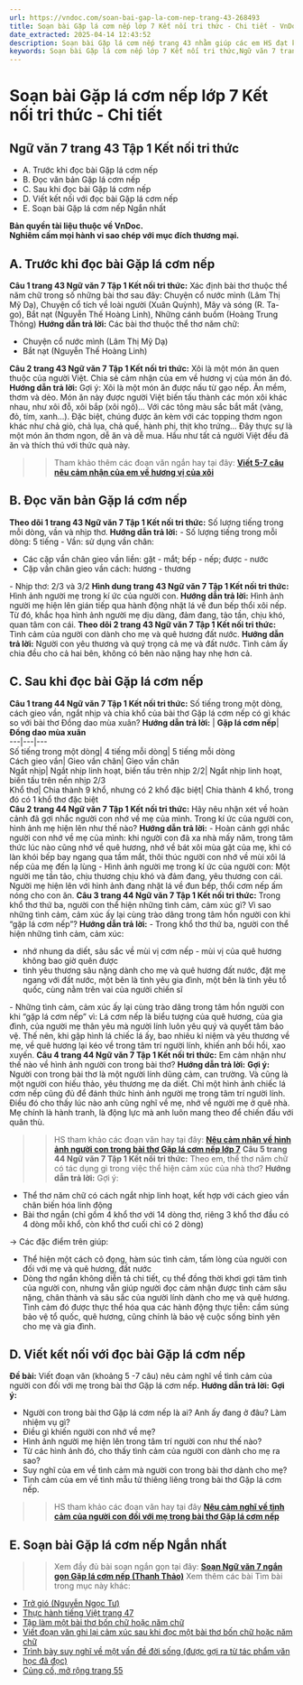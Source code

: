 ```yaml
---
url: https://vndoc.com/soan-bai-gap-la-com-nep-trang-43-268493
title: Soạn bài Gặp lá cơm nếp lớp 7 Kết nối tri thức - Chi tiết - VnDoc.com
date_extracted: 2025-04-14 12:43:52
description: Soạn bài Gặp lá cơm nếp trang 43 nhằm giúp các em HS đạt kết quả tốt trong quá trình làm bài tập và học tập môn Ngữ văn lớp 7 sách Kết nối tri thức.
keywords: Soạn bài Gặp lá cơm nếp lớp 7 Kết nối tri thức,Ngữ văn 7 trang 43 Tập 1 Kết nối tri thức,Soạn văn 7 trang 43 Tập 1 Kết nối tri thức,Soạn bài Gặp lá cơm nếp trang 43,Soạn bài Gặp lá cơm nếp chi tiết,Gặp lá cơm nếp,Soạn bài Gặp lá cơm nếp,Gặp lá cơm nếp Thanh Thảo,Soạn bài Gặp lá cơm nếp Thanh Thảo,Gặp lá cơm nếp trang 43,Soạn Gặp lá cơm nếp,Soạn văn 7 Gặp lá cơm nếp
---
```


# Soạn bài Gặp lá cơm nếp lớp 7 Kết nối tri thức - Chi tiết
## **Ngữ văn 7 trang 43 Tập 1 Kết nối tri thức**
  * A. Trước khi đọc bài Gặp lá cơm nếp
  * B. Đọc văn bản Gặp lá cơm nếp 
  * C. Sau khi đọc bài Gặp lá cơm nếp
  * D. Viết kết nối với đọc bài Gặp lá cơm nếp
  * E. Soạn bài Gặp lá cơm nếp Ngắn nhất

**Bản quyền tài liệu thuộc về VnDoc.  
Nghiêm cấm mọi hành vi sao chép với mục đích thương mại.**
## **A. Trước khi đọc bài Gặp lá cơm nếp**
**Câu 1 trang 43 Ngữ văn 7 Tập 1 Kết nối tri thức:** Xác định bài thơ thuộc thể năm chữ trong số những bài thơ sau đây: Chuyện cổ nước mình \(Lâm Thị Mỹ Dạ\), Chuyện cổ tích về loài người \(Xuân Quỳnh\), Mây và sóng \(R. Ta-go\), Bắt nạt \(Nguyễn Thế Hoàng Linh\), Những cánh buồm \(Hoàng Trung Thông\)
**Hướng dẫn trả lời:**
Các bài thơ thuộc thể thơ năm chữ:
  * Chuyện cổ nước mình \(Lâm Thị Mỹ Dạ\)
  * Bắt nạt \(Nguyễn Thế Hoàng Linh\)

**Câu 2 trang 43 Ngữ văn 7 Tập 1 Kết nối tri thức:** Xôi là một món ăn quen thuộc của người Việt. Chia sẻ cảm nhận của em về hương vị của món ăn đó.
**Hướng dẫn trả lời:**
Gợi ý:
Xôi là một món ăn được nấu từ gạo nếp. Ăn mềm, thơm và dẻo. Món ăn này được người Việt biến tấu thành các món xôi khác nhau, như xôi đỗ, xôi bắp \(xôi ngô\)... Với các tông màu sắc bắt mắt \(vàng, đỏ, tím, xanh...\). Đặc biệt, chúng được ăn kèm với các topping thơm ngon khác như chả giò, chả lụa, chả quế, hành phi, thịt kho trứng... Đây thực sự là một món ăn thơm ngon, dễ ăn và dễ mua. Hầu như tất cả người Việt đều đã ăn và thích thú với thức quà này.
>> Tham khảo thêm các đoạn văn ngắn hay tại đây: **[Viết 5-7 câu nêu cảm nhận của em về hương vị của xôi](<https://vndoc.com/chia-se-cam-nhan-cua-em-ve-huong-vi-cua-xoi-274065>)**
## **B. Đọc văn bản Gặp lá cơm nếp**
**Theo dõi 1 trang 43 Ngữ văn 7 Tập 1 Kết nối tri thức:** Số lượng tiếng trong mỗi dòng, vần và nhịp thơ.
**Hướng dẫn trả lời:**
\- Số lượng tiếng trong mỗi dòng: 5 tiếng
\- Vần: sử dụng vần chân:
  * Các cặp vần chân gieo vần liền: gặt - mắt; bếp - nếp; được - nước
  * Cặp vần chân gieo vần cách: hương - thương

\- Nhịp thơ: 2/3 và 3/2
**Hình dung trang 43 Ngữ văn 7 Tập 1 Kết nối tri thức:** Hình ảnh người mẹ trong kí ức của người con.
**Hướng dẫn trả lời:**
Hình ảnh người mẹ hiện lên gián tiếp qua hành động nhặt lá về đun bếp thổi xôi nếp. Từ đó, khắc họa hình ảnh người mẹ dịu dàng, đảm đang, tảo tần, chịu khó, quan tâm con cái.
**Theo dõi 2 trang 43 Ngữ văn 7 Tập 1 Kết nối tri thức:** Tình cảm của người con dành cho mẹ và quê hương đất nước.
**Hướng dẫn trả lời:**
Người con yêu thương và quý trọng cả mẹ và đất nước. Tình cảm ấy chia đều cho cả hai bên, không có bên nào nặng hay nhẹ hơn cả.
## **C. Sau khi đọc bài Gặp lá cơm nếp**
**Câu 1 trang 44 Ngữ văn 7 Tập 1 Kết nối tri thức:** Số tiếng trong một dòng, cách gieo vần, ngắt nhịp và chia khổ của bài thơ Gặp lá cơm nếp có gì khác so với bài thơ Đồng dao mùa xuân?
**Hướng dẫn trả lời:**
| **Gặp lá cơm nếp**| **Đồng dao mùa xuân**  
---|---|---  
Số tiếng trong một dòng| 4 tiếng mỗi dòng| 5 tiếng mỗi dòng  
Cách gieo vần| Gieo vần chân| Gieo vần chân  
Ngắt nhịp| Ngắt nhịp linh hoạt, biến tấu trên nhịp 2/2| Ngắt nhịp linh hoạt, biến tấu trên nền nhịp 2/3  
Khổ thơ| Chia thành 9 khổ, nhưng có 2 khổ đặc biệt| Chia thành 4 khổ, trong đó có 1 khổ thơ đặc biệt  
**Câu 2 trang 44 Ngữ văn 7 Tập 1 Kết nối tri thức:** Hãy nêu nhận xét về hoàn cảnh đã gợi nhắc người con nhớ về mẹ của mình. Trong kí ức của người con, hình ảnh mẹ hiện lên như thế nào?
**Hướng dẫn trả lời:**
\- Hoàn cảnh gợi nhắc người con nhớ về mẹ của mình: khi người con đã xa nhà mấy năm, trong tâm thức lúc nào cũng nhớ về quê hương, nhớ về bát xôi mùa gặt của mẹ, khi có làn khói bếp bay ngang qua tầm mắt, thôi thúc người con nhớ về mùi xôi lá nếp của mẹ đến lạ lùng
\- Hình ảnh người mẹ trong kí ức của người con: Một người mẹ tần tảo, chịu thương chịu khó và đảm đang, yêu thương con cái. Người mẹ hiện lên với hình ảnh đang nhặt lá về đun bếp, thổi cơm nếp ấm nóng cho con ăn.
**Câu 3 trang 44 Ngữ văn 7 Tập 1 Kết nối tri thức:** Trong khổ thơ thứ ba, người con thể hiện những tình cảm, cảm xúc gì? Vì sao những tình cảm, cảm xúc ấy lại cùng trào dâng trong tâm hồn người con khi “gặp lá cơm nếp”?
**Hướng dẫn trả lời:**
\- Trong khổ thơ thứ ba, người con thể hiện những tình cảm, cảm xúc:
  * nhớ nhung da diết, sâu sắc về mùi vị cơm nếp - mùi vị của quê hương không bao giờ quên được
  * tình yêu thương sâu nặng dành cho mẹ và quê hương đất nước, đặt mẹ ngang với đất nước, một bên là tình yêu gia đình, một bên là tình yêu tổ quốc, cùng nằm trên vai của người chiến sĩ

\- Những tình cảm, cảm xúc ấy lại cùng trào dâng trong tâm hồn người con khi “gặp lá cơm nếp” vì: Lá cơm nếp là biểu tượng của quê hương, của gia đình, của người mẹ thân yêu mà người lính luôn yêu quý và quyết tâm bảo vệ. Thế nên, khi gặp hình lá chiếc lá ấy, bao nhiêu kỉ niệm và yêu thương về mẹ, về quê hương lại kéo về trong tâm trí người lính, khiến anh bồi hồi, xao xuyến.
**Câu 4 trang 44 Ngữ văn 7 Tập 1 Kết nối tri thức:** Em cảm nhận như thế nào về hình ảnh người con trong bài thơ?
**Hướng dẫn trả lời:**
**Gợi ý:**
Người con trong bài thơ là một người lính dũng cảm, can trường. Và cũng là một người con hiếu thảo, yêu thương mẹ da diết. Chỉ một hình ảnh chiếc lá cơm nếp cũng đủ để đánh thức hình ảnh người mẹ trong tâm trí người lính. Điều đó cho thấy lúc nào anh cũng nghĩ về mẹ, nhớ về người mẹ ở quê nhà. Mẹ chính là hành tranh, là động lực mà anh luôn mang theo để chiến đấu với quân thù.
>> HS tham khảo các đoạn văn hay tại đây: **[Nêu cảm nhận về hình ảnh người con trong bài thơ Gặp lá cơm nếp lớp 7](<https://vndoc.com/em-cam-nhan-nhu-the-nao-ve-hinh-anh-nguoi-con-trong-bai-tho-gap-la-com-nep-277154>)**
**Câu 5 trang 44 Ngữ văn 7 Tập 1 Kết nối tri thức:** Theo em, thể thơ năm chữ có tác dụng gì trong việc thể hiện cảm xúc của nhà thơ?
**Hướng dẫn trả lời:**
Gợi ý:
  * Thể thơ năm chữ có cách ngắt nhịp linh hoạt, kết hợp với cách gieo vần chân biến hóa linh động
  * Bài thơ ngắn \(chỉ gồm 4 khổ thơ với 14 dòng thơ, riêng 3 khổ thơ đầu có 4 dòng mỗi khổ, còn khổ thơ cuối chỉ có 2 dòng\)

→ Các đặc điểm trên giúp:
  * Thể hiện một cách cô đọng, hàm súc tình cảm, tấm lòng của người con đối với mẹ và quê hương, đất nước
  * Dòng thơ ngắn không diễn tả chi tiết, cụ thể đồng thời khơi gợi tâm tình của người con, nhưng vẫn giúp người đọc cảm nhận được tình cảm sâu nặng, chân thành và sâu sắc của người lính dành cho mẹ và quê hương. Tình cảm đó được thực thể hóa qua các hành động thực tiễn: cầm súng bảo vệ tổ quốc, quê hương, cũng chính là bảo vệ cuộc sống bình yên cho mẹ và gia đình.

## **D. Viết kết nối với đọc bài Gặp lá cơm nếp**
**Đề bài:** Viết đoạn văn \(khoảng 5 -7 câu\) nêu cảm nghĩ về tình cảm của người con đối với mẹ trong bài thơ Gặp lá cơm nếp.
**Hướng dẫn trả lời:**
**Gợi ý:**
  * Người con trong bài thơ Gặp lá cơm nếp là ai? Anh ấy đang ở đâu? Làm nhiệm vụ gì?
  * Điều gì khiến người con nhớ về mẹ?
  * Hình ảnh người mẹ hiện lên trong tâm trí người con như thế nào?
  * Từ các hình ảnh đó, cho thấy tình cảm của người con dành cho mẹ ra sao?
  * Suy nghĩ của em về tình cảm mà người con trong bài thơ dành cho mẹ?
  * Tình cảm của em về tình mẫu tử thiêng liêng trong bài thơ Gặp lá cơm nếp.

>> HS tham khảo các đoạn văn hay tại đây **[Nêu cảm nghĩ về tình cảm của người con đối với mẹ trong bài thơ Gặp lá cơm nếp](<https://vndoc.com/neu-cam-nghi-ve-tinh-cam-cua-nguoi-con-doi-voi-me-trong-bai-tho-gap-la-com-nep-274066>)**
## **E. Soạn bài Gặp lá cơm nếp Ngắn nhất**
>> Xem đầy đủ bài soạn ngắn gọn tại đây: **[Soạn Ngữ văn 7 ngắn gọn Gặp lá cơm nếp \(Thanh Thảo\)](<https://vndoc.com/soan-bai-gap-la-com-nep-ngan-gon-268498>)**
Xem thêm các bài Tìm bài trong mục này khác:
  * [Trở gió \(Nguyễn Ngọc Tư\)](</soan-bai-tro-gio-trang-44-268508>)
  * [Thực hành tiếng Việt trang 47](</soan-bai-thuc-hanh-tieng-viet-trang-47-268539>)
  * [Tập làm một bài thơ bốn chữ hoặc năm chữ](</soan-bai-tap-lam-mot-bai-tho-bon-chu-hoac-nam-chu-trang-48-268544>)
  * [Viết đoạn văn ghi lại cảm xúc sau khi đọc một bài thơ bốn chữ hoặc năm chữ](</soan-bai-viet-doan-van-ghi-lai-cam-xuc-sau-khi-doc-mot-bai-tho-bon-chu-hoac-nam-chu-268551>)
  * [Trình bày suy nghĩ về một vấn đề đời sống \(được gợi ra từ tác phẩm văn học đã đọc\)](</soan-bai-trinh-bay-suy-nghi-ve-mot-van-de-doi-song-duoc-goi-ra-tu-tac-pham-van-hoc-da-hoc-268558>)
  * [Củng cố, mở rộng trang 55](</soan-bai-cung-co-mo-rong-trang-55-268563>)

